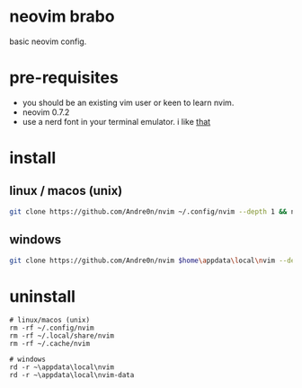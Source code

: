 # neovim brabo
basic neovim config.

# pre-requisites
- you should be an existing vim user or keen to learn nvim.
- neovim 0.7.2
- use a nerd font in your terminal emulator. i like [that](https://github.com/ryanoasis/nerd-fonts/releases/download/v2.1.0/iosevka.zip)

# install
## linux / macos (unix)
```sh
git clone https://github.com/Andre0n/nvim ~/.config/nvim --depth 1 && nvim
```
## windows
```sh
git clone https://github.com/Andre0n/nvim $home\appdata\local\nvim --depth 1 && nvim
```
# uninstall
```
# linux/macos (unix)
rm -rf ~/.config/nvim
rm -rf ~/.local/share/nvim
rm -rf ~/.cache/nvim

# windows
rd -r ~\appdata\local\nvim
rd -r ~\appdata\local\nvim-data
```

